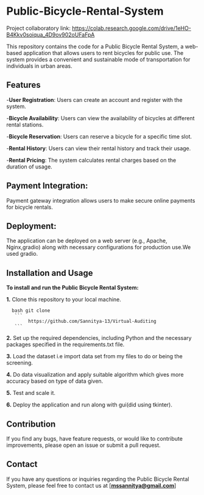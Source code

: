 # Public-Bicycle-Rental-System #
   Project collaboratory  link: https://colab.research.google.com/drive/1eHO-B4Kkv0soiqua_4D9ov902oUFaFpA
   

This repository contains the code for a Public Bicycle Rental System, a web-based application that allows users to rent bicycles for public use. The system provides a convenient and sustainable mode of transportation for individuals in urban areas.

## Features
-**User Registration**: Users can create an account and register with the system.

-**Bicycle Availability**: Users can view the availability of bicycles at different rental stations.

-**Bicycle Reservation**: Users can reserve a bicycle for a specific time slot.

-**Rental History**: Users can view their rental history and track their usage.

-**Rental Pricing**: The system calculates rental charges based on the duration of usage.

## Payment Integration: 
Payment gateway integration allows users to make secure online payments for bicycle rentals.

## Deployment:
The application can be deployed on a web server (e.g., Apache, Nginx,gradio) along with necessary configurations for production use.We used gradio.

## Installation and Usage

**To install and run the Public Bicycle Rental System:**

**1.** Clone this repository to your local machine.
      
      
      bash git clone  
       ```
            https://github.com/Sannitya-13/Virtual-Auditing
       ```

**2.** Set up the required dependencies, including Python and the necessary packages specified in the requirements.txt file.

**3.** Load the dataset i.e import data set from my files to do or being the screening.

**4.** Do data visualization and apply suitable algorithm which gives more accuracy based on type of data given.

**5.** Test and scale it.

**6.** Deploy the application and run along with gui(did using tkinter).

## Contribution
If you find any bugs, have feature requests, or would like to contribute improvements, please open an issue or submit a pull request.

## Contact
If you have any questions or inquiries regarding the Public Bicycle Rental System, please feel free to contact us at [**mssannitya@gmail.com**]
